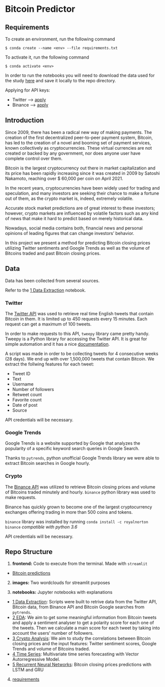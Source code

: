 # Bitcoin Predictor

## Requirements

To create an environment, run the following command
```conda
$ conda create --name <env> --file requirements.txt
```


To activate it, run the following command
```conda
$ conda activate <env>
```


In order to run the notebooks you will need to download the data used for the study [here](https://drive.google.com/drive/folders/1m_9TyEM0wyw5RhoAT2oQ0sGVswz0m18r?usp=sharing) and save it locally to the repo directory.


Applying for API keys:
- Twitter --> [apply](https://developer.twitter.com/en/apply-for-access)
- Binance --> [apply](https://www.binance.com/en/support/faq/360002502072)



## Introduction

Since 2009, there has been a radical new way of making payments. The creation of the first decentralized peer-to-peer payment system, Bitcoin, has led to the creation of a novel and booming set of payment services, known collectively as cryptocurrencies. These virtual currencies are not created or backed by any government, nor does anyone user have complete control over them.

Bitcoin is the largest cryptocurrency out there in market capitalization and its price has been rapidly increasing since it was created in 2009 by Satoshi Nakamoto, reaching over $ 60,000 per coin on April 2021.

In the recent years, cryptocurrencies have been widely used for trading and speculation, and many investors are seeking their chance to make a fortune out of them, as the crypto market is, indeed, extremely volatile.

Accurate stock market predictions are of great interest to these investors; however, crypto markets are influenced by volatile factors such as any kind of news that make it hard to predict based on merely historical data.

Nowadays, social media contains both, financial news and personal opinions of leading figures that can change investors’ behavior.

In this project we present a method for predicting Bitcoin closing prices utilizing Twitter sentiments and Google Trends as well as the volume of Bitcoins traded and past Bitcoin closing prices. 



## Data

Data has been collected from several sources.

Refer to the [1 Data Extraction](notebooks/1_data_extraction.ipynb) notebook.

### Twitter

The [Twitter API](https://developer.twitter.com/en/docs/twitter-api) was used to retrieve real time English tweets that contain Bitcoin in them. It is limited up to 450 requests every 15 minutes. Each request can get a maximum of 100 tweets.

In order to make requests to this API, `tweepy` library came pretty handy. Tweepy is a Python library for accessing the Twitter API. It is great for simple automation and it has a nice [documentation](https://docs.tweepy.org/en/latest/).

A script was made in order to be collecting tweets for 4 consecutive weeks (28 days). We end up with over 1,500,000 tweets that contain Bitcoin. We extract the follwing features for each tweet:

- Tweet ID
- Text
- Username
- Number of followers
- Retweet count
- Favorite count
- Date of post
- Source

API credentials will be necessary.

### Google Trends

Google Trends is a website supported by Google that analyzes the popularity of a specific keyword search queries in Google Search.

Thanks to `pytrends`, python unofficial Google Trends library we were able to extract Bitcoin searches in Google hourly.

### Crypto

The [Binance API](https://github.com/binance/binance-spot-api-docs/blob/master/rest-api.md#general-api-information) was utilized to retrieve Bitcoin closing prices and volume of Bitcoins traded minutely and hourly. `binance` python library was used to make requests.

Binance has quickly grown to become one of the largest cryptocurrency exchanges offering trading in more than 500 coins and tokens.

`binance` library was installed by running `conda install -c royalnorton binance` *compatible with python 3.6*

API credentials will be necessary.



## Repo Structure

1. **frontend:** Code to execute from the terminal. Made with `streamlit`
  - [Bitcoin predictions](frontend/bitcoin_predictor.py)

2. **images:** Two wordclouds for streamlit purposes

3. **notebooks:** Jupyter notebooks with explanations
  - [1 Data Extraction](notebooks/1_data_extraction.ipynb): Scripts were built to retrive data from the Twitter API, Bitcoin data, from Binance API and Bitcoin Google searches from `pytrends`.
  - [2 EDA](notebooks/2_EDA.ipynb): We aim to get some meaningful information from Bitcoin tweets and apply a sentiment analyser to get a polarity score for each one of the tweets. Then we calculate a main score for each tweet by taking into account the users' number of followers.
  - [3 Crypto Analysis](notebooks/3_crypto_analysis.ipynb): We aim to study the correlations between Bitcoin closing prices and the input features: Twitter sentiment scores, Google Trends and volume of Bitcoins traded.
  - [4 Time Series](notebooks/4_time_series.ipynb): Multivariate time series forecasting with Vector Autorregressive Model.
  - [5 Recurrent Neural Networks](notebooks/5_RNN.ipynb): Bitcoin closing prices predictions with LSTM and GRU

4. [requirements](requirements.txt)

